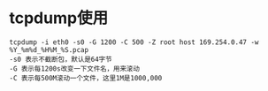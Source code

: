 # tcpdump使用

    tcpdump -i eth0 -s0 -G 1200 -C 500 -Z root host 169.254.0.47 -w %Y_%m%d_%H%M_%S.pcap
    -s0 表示不截断包，默认是64字节
    -G 表示每1200s改变一下文件名，用来滚动
    -C 表示每500M滚动一个文件，这里1M是1000,000
